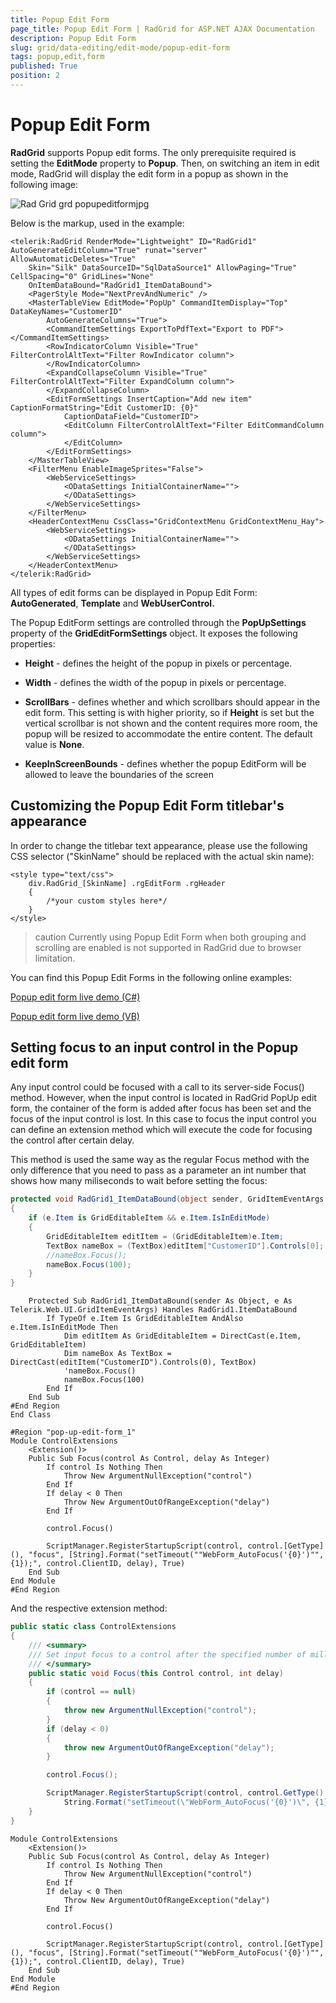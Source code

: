 ```yaml
---
title: Popup Edit Form
page_title: Popup Edit Form | RadGrid for ASP.NET AJAX Documentation
description: Popup Edit Form
slug: grid/data-editing/edit-mode/popup-edit-form
tags: popup,edit,form
published: True
position: 2
---
```


# Popup Edit Form



**RadGrid** supports Popup edit forms. The only prerequisite required is setting the **EditMode** property to **Popup**. Then, on switching an item in edit mode, RadGrid will display the edit form in a popup as shown in the following image:

![Rad Grid grd popupeditformjpg](images/RadGrid_grd_popupeditformjpg.jpg)

Below is the markup, used in the example:

````ASP.NET
<telerik:RadGrid RenderMode="Lightweight" ID="RadGrid1" AutoGenerateEditColumn="True" runat="server" AllowAutomaticDeletes="True"
    Skin="Silk" DataSourceID="SqlDataSource1" AllowPaging="True" CellSpacing="0" GridLines="None"
    OnItemDataBound="RadGrid1_ItemDataBound">
    <PagerStyle Mode="NextPrevAndNumeric" />
    <MasterTableView EditMode="PopUp" CommandItemDisplay="Top" DataKeyNames="CustomerID"
        AutoGenerateColumns="True">
        <CommandItemSettings ExportToPdfText="Export to PDF"></CommandItemSettings>
        <RowIndicatorColumn Visible="True" FilterControlAltText="Filter RowIndicator column">
        </RowIndicatorColumn>
        <ExpandCollapseColumn Visible="True" FilterControlAltText="Filter ExpandColumn column">
        </ExpandCollapseColumn>
        <EditFormSettings InsertCaption="Add new item" CaptionFormatString="Edit CustomerID: {0}"
            CaptionDataField="CustomerID">
            <EditColumn FilterControlAltText="Filter EditCommandColumn column">
            </EditColumn>
        </EditFormSettings>
    </MasterTableView>
    <FilterMenu EnableImageSprites="False">
        <WebServiceSettings>
            <ODataSettings InitialContainerName="">
            </ODataSettings>
        </WebServiceSettings>
    </FilterMenu>
    <HeaderContextMenu CssClass="GridContextMenu GridContextMenu_Hay">
        <WebServiceSettings>
            <ODataSettings InitialContainerName="">
            </ODataSettings>
        </WebServiceSettings>
    </HeaderContextMenu>
</telerik:RadGrid>
````



All types of edit forms can be displayed in Popup Edit Form: **AutoGenerated**, **Template** and **WebUserControl.**

The Popup EditForm settings are controlled through the **PopUpSettings** property of the **GridEditFormSettings** object. It exposes the following properties:

* **Height** - defines the height of the popup in pixels or percentage.

* **Width** - defines the width of the popup in pixels or percentage.

* **ScrollBars** - defines whether and which scrollbars should appear in the edit form. This setting is with higher priority, so if **Height** is set but the vertical scrollbar is not shown and the content requires more room, the popup will be resized to accommodate the entire content. The default value is **None**.

* **KeepInScreenBounds** - defines whether the popup EditForm will be allowed to leave the boundaries of the screen


## Customizing the Popup Edit Form titlebar's appearance

In order to change the titlebar text appearance, please use the following CSS selector ("SkinName" should be replaced with the actual skin name):

````ASP.NET
<style type="text/css">
    div.RadGrid_[SkinName] .rgEditForm .rgHeader
    {
        /*your custom styles here*/
    }
</style>
````



>caution Currently using Popup Edit Form when both grouping and scrolling are enabled is not supported in RadGrid due to browser limitation.
>


You can find this Popup Edit Forms in the following online examples:

[Popup edit form live demo (C#)](http://demos.telerik.com/aspnet-ajax/Grid/Examples/DataEditing/PopUpEditForm/DefaultCS.aspx)

[Popup edit form live demo (VB)]( http://demos.telerik.com/aspnet-ajax/grid/examples/dataediting/popupeditform/defaultvb.aspx )

## Setting focus to an input control in the Popup edit form

Any input control could be focused with a call to its server-side Focus() method. However, when the input control is located in RadGrid PopUp edit form, the container of the form is added after focus has been set and the focus of the input control is lost. In this case to focus the input control you can define an extension method which will execute the code for focusing the control after certain delay.

This method is used the same way as the regular Focus method with the only difference that you need to pass as a parameter an int number that shows how many miliseconds to wait before setting the focus:



````C#
protected void RadGrid1_ItemDataBound(object sender, GridItemEventArgs e)
{
    if (e.Item is GridEditableItem && e.Item.IsInEditMode)
    {
        GridEditableItem editItem = (GridEditableItem)e.Item;
        TextBox nameBox = (TextBox)editItem["CustomerID"].Controls[0];
        //nameBox.Focus();
        nameBox.Focus(100);
    }
}
````
````VB
    Protected Sub RadGrid1_ItemDataBound(sender As Object, e As Telerik.Web.UI.GridItemEventArgs) Handles RadGrid1.ItemDataBound
        If TypeOf e.Item Is GridEditableItem AndAlso e.Item.IsInEditMode Then
            Dim editItem As GridEditableItem = DirectCast(e.Item, GridEditableItem)
            Dim nameBox As TextBox = DirectCast(editItem("CustomerID").Controls(0), TextBox)
            'nameBox.Focus()
            nameBox.Focus(100)
        End If
    End Sub
#End Region
End Class

#Region "pop-up-edit-form_1"
Module ControlExtensions
    <Extension()>
    Public Sub Focus(control As Control, delay As Integer)
        If control Is Nothing Then
            Throw New ArgumentNullException("control")
        End If
        If delay < 0 Then
            Throw New ArgumentOutOfRangeException("delay")
        End If

        control.Focus()

        ScriptManager.RegisterStartupScript(control, control.[GetType](), "focus", [String].Format("setTimeout(""WebForm_AutoFocus('{0}')"", {1});", control.ClientID, delay), True)
    End Sub
End Module
#End Region
````



And the respective extension method:



````C#
public static class ControlExtensions
{
    /// <summary>
    /// Set input focus to a control after the specified number of milliseconds.
    /// </summary>
    public static void Focus(this Control control, int delay)
    {
        if (control == null)
        {
            throw new ArgumentNullException("control");
        }
        if (delay < 0)
        {
            throw new ArgumentOutOfRangeException("delay");
        }

        control.Focus();

        ScriptManager.RegisterStartupScript(control, control.GetType(), "focus",
            String.Format("setTimeout(\"WebForm_AutoFocus('{0}')\", {1});", control.ClientID, delay), true);
    }
}
````
````VB
Module ControlExtensions
    <Extension()>
    Public Sub Focus(control As Control, delay As Integer)
        If control Is Nothing Then
            Throw New ArgumentNullException("control")
        End If
        If delay < 0 Then
            Throw New ArgumentOutOfRangeException("delay")
        End If

        control.Focus()

        ScriptManager.RegisterStartupScript(control, control.[GetType](), "focus", [String].Format("setTimeout(""WebForm_AutoFocus('{0}')"", {1});", control.ClientID, delay), True)
    End Sub
End Module
#End Region
````


